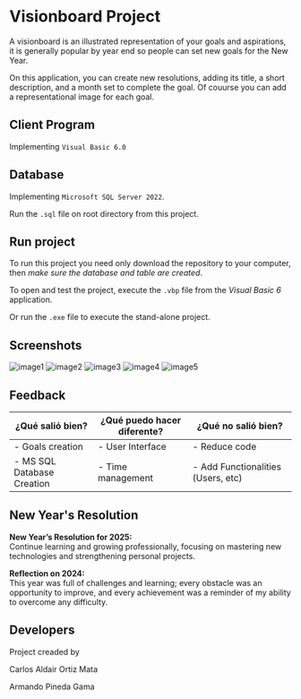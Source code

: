 # Visionboard Project

A visionboard is an illustrated representation of your goals and aspirations, it is generally popular by year end so people can set new goals for the New Year.

On this application, you can create new resolutions, adding its title, a short description, and a month set to complete the goal. Of couurse you can add a representational image for each goal.

## Client Program

Implementing `Visual Basic 6.0`

## Database

Implementing `Microsoft SQL Server 2022`.

Run the `.sql` file on root directory from this project.

## Run project

To run this project you need only download the repository to your computer, then _make sure the database and table are created_.

To open and test the project, execute the `.vbp` file from the _Visual Basic 6_ application.

Or run the `.exe` file to execute the stand-alone project.

## Screenshots

![image1](https://github.com/user-attachments/assets/2208b7e2-4105-4646-9e74-7cfb44fa26d6)
![image2](https://github.com/user-attachments/assets/61279967-f42a-4b7b-bc55-83e4427a42f6)
![image3](https://github.com/user-attachments/assets/3dd898ea-8b59-4d4b-9e05-001fb956faa5)
![image4](https://github.com/user-attachments/assets/01e9f437-b942-4d6f-9b5f-a58d5a921b1b)
![image5](https://github.com/user-attachments/assets/94732256-596c-4e7e-9309-9bb1f58a424c)


## Feedback

| ¿Qué salió bien?           | ¿Qué puedo hacer diferente? | ¿Qué no salió bien?                |
| -------------------------- | --------------------------- | ---------------------------------- |
| - Goals creation           | - User Interface            | - Reduce code                      |
| - MS SQL Database Creation | - Time management           | - Add Functionalities (Users, etc) |

## New Year's Resolution

**New Year’s Resolution for 2025:**  
Continue learning and growing professionally, focusing on mastering new technologies and strengthening personal projects.

**Reflection on 2024:**  
This year was full of challenges and learning; every obstacle was an opportunity to improve, and every achievement was a reminder of my ability to overcome any difficulty.

## Developers

Project creaded by

Carlos Aldair Ortiz Mata

Armando Pineda Gama
